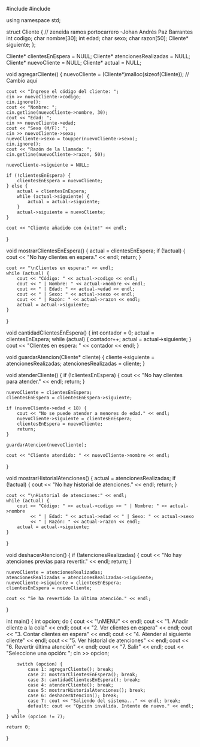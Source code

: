 #include <iostream>
#include <cctype>

using namespace std;

struct Cliente { // zeneida ramos portocarrero -Johan Andrés Paz Barrantes
    int codigo;
    char nombre[30];
    int edad;
    char sexo;
    char razon[50];
    Cliente* siguiente;
};

Cliente* clientesEnEspera = NULL;
Cliente* atencionesRealizadas = NULL;
Cliente* nuevoCliente = NULL;
Cliente* actual = NULL;

void agregarCliente() {
    nuevoCliente = (Cliente*)malloc(sizeof(Cliente)); // Cambio aquí

    cout << "Ingrese el código del cliente: ";
    cin >> nuevoCliente->codigo;
    cin.ignore();
    cout << "Nombre: ";
    cin.getline(nuevoCliente->nombre, 30);
    cout << "Edad: ";
    cin >> nuevoCliente->edad;
    cout << "Sexo (M/F): ";
    cin >> nuevoCliente->sexo;
    nuevoCliente->sexo = toupper(nuevoCliente->sexo);
    cin.ignore();
    cout << "Razón de la llamada: ";
    cin.getline(nuevoCliente->razon, 50);

    nuevoCliente->siguiente = NULL;

    if (!clientesEnEspera) {
        clientesEnEspera = nuevoCliente;
    } else {
        actual = clientesEnEspera;
        while (actual->siguiente) {
            actual = actual->siguiente;
        }
        actual->siguiente = nuevoCliente;
    }

    cout << "Cliente añadido con éxito!" << endl;
}

void mostrarClientesEnEspera() {
    actual = clientesEnEspera;
    if (!actual) {
        cout << "No hay clientes en espera." << endl;
        return;
    }

    cout << "\nClientes en espera:" << endl;
    while (actual) {
        cout << "Código: " << actual->codigo << endl;
        cout << " | Nombre: " << actual->nombre << endl;
        cout << " | Edad: " << actual->edad << endl;
        cout << " | Sexo: " << actual->sexo << endl;
        cout << " | Razón: " << actual->razon << endl;
        actual = actual->siguiente;
    }
}

void cantidadClientesEnEspera() {
    int contador = 0;
    actual = clientesEnEspera;
    while (actual) {
        contador++;
        actual = actual->siguiente;
    }
    cout << "Clientes en espera: " << contador << endl;
}

void guardarAtencion(Cliente* cliente) {
    cliente->siguiente = atencionesRealizadas;
    atencionesRealizadas = cliente;
}

void atenderCliente() {
    if (!clientesEnEspera) {
        cout << "No hay clientes para atender." << endl;
        return;
    }

    nuevoCliente = clientesEnEspera;
    clientesEnEspera = clientesEnEspera->siguiente;

    if (nuevoCliente->edad < 18) {
        cout << "No se puede atender a menores de edad." << endl;
        nuevoCliente->siguiente = clientesEnEspera;
        clientesEnEspera = nuevoCliente;
        return;
    }

    guardarAtencion(nuevoCliente);

    cout << "Cliente atendido: " << nuevoCliente->nombre << endl;
}

void mostrarHistorialAtenciones() {
    actual = atencionesRealizadas;
    if (!actual) {
        cout << "No hay historial de atenciones." << endl;
        return;
    }

    cout << "\nHistorial de atenciones:" << endl;
    while (actual) {
        cout << "Código: " << actual->codigo << " | Nombre: " << actual->nombre
             << " | Edad: " << actual->edad << " | Sexo: " << actual->sexo
             << " | Razón: " << actual->razon << endl;
        actual = actual->siguiente;
    }
}

void deshacerAtencion() {
    if (!atencionesRealizadas) {
        cout << "No hay atenciones previas para revertir." << endl;
        return;
    }

    nuevoCliente = atencionesRealizadas;
    atencionesRealizadas = atencionesRealizadas->siguiente;
    nuevoCliente->siguiente = clientesEnEspera;
    clientesEnEspera = nuevoCliente;

    cout << "Se ha revertido la última atención." << endl;
}

int main() {
    int opcion;
    do {
        cout << "\nMENU" << endl;
        cout << "1. Añadir cliente a la cola" << endl;
        cout << "2. Ver clientes en espera" << endl;
        cout << "3. Contar clientes en espera" << endl;
        cout << "4. Atender al siguiente cliente" << endl;
        cout << "5. Ver historial de atenciones" << endl;
        cout << "6. Revertir última atención" << endl;
        cout << "7. Salir" << endl;
        cout << "Seleccione una opción: ";
        cin >> opcion;

        switch (opcion) {
            case 1: agregarCliente(); break;
            case 2: mostrarClientesEnEspera(); break;
            case 3: cantidadClientesEnEspera(); break;
            case 4: atenderCliente(); break;
            case 5: mostrarHistorialAtenciones(); break;
            case 6: deshacerAtencion(); break;
            case 7: cout << "Saliendo del sistema..." << endl; break;
            default: cout << "Opción inválida. Intente de nuevo." << endl;
        }
    } while (opcion != 7);

    return 0;
}